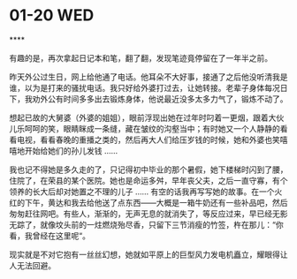 # 01-20 WED

\*\*\*\*

有趣的是，再次拿起日记本和笔，翻了翻，发现笔迹竟停留在了一年半之前。

昨天外公过生日，网上给他通了电话。他耳朵不大好事，接通了之后他没听清我是谁，以为是打来的骚扰电话。我只好给外婆打过去，让她转接。老辈子身体每况日下，我劝外公有时间多多出去锻炼身体，他说最近没多太多力气了，锻炼不动了。

想起已故的大舅婆（外婆的姐姐），眼前浮现出她在过年时叼着一更烟，跟着大伙儿乐呵呵的笑，眼睛眯成一条缝，藏在皱纹的沟壑当中；有时她又一个人静静的看看电视，看看春晚的重播之类的，然后再大人们给压岁钱的时候，她和外婆也笑嘻嘻地开始给她们的孙儿发钱 …… 

我也记不得她是多久走的了，只记得初中毕业的那个暑假，她下楼梯时闪到了腰，住院了，在荣县的某个医院。她也是命运多舛，早年丧父夫，之后一直守寡，有个领养的长大后却对她置之不理的儿子 …… 有空的话我再写写她的故事。在一个火红的下午，黄达和我去给他送了点东西——大概是一箱牛奶还有一些补品吧，然后匆匆赶往网吧。有些人，渐渐的，无声无息的就消失了，等反应过来，早已经无影无踪了，就像坟头前的一炷燃烧殆尽香，只留下三节消瘦的竹签，杵在那儿：“你看，我曾经在这里呢“。

现实就是不对它抱有一丝丝幻想，她就如平原上的巨型风力发电机矗立，耀眼得让人无法回避。





